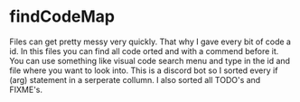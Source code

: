 # findCodeMap

Files can get pretty messy very quickly. That why I gave every bit of code a id. In this files you can find all code orted and with a commend before it. You can use something like visual code search menu and type in the id and file where you want to look into. This is a discord bot so I sorted every if (arg) statement in a serperate collumn. I also sorted all TODO's and FIXME's.